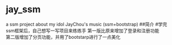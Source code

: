 # jay_ssm
a ssm project about my idol JayChou's music (ssm+bootstrap)
##简介
#学完ssm框架后，自己想写一写项目来练练手
第一版比原来增加了登录和注册功能<br/>
第二版增加了分页功能，并用了bootstarp进行了一点美化<br/>
